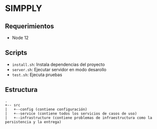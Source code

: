 # SIMPPLY

## Requerimientos
- Node 12


## Scripts
- `install.sh`: Instala dependencias del proyecto
- `server.sh`: Ejecutar servidor en modo desarollo
- `test.sh`: Ejecuta pruebas


## Estructura
```
.
+-- src
|   +--config (contiene configuración)
|   +--service (contiene todos los servicios de casos de uso)
|   +--infrastructure (contiene problemas de infraestructura como la persistencia y la entrega)
```

